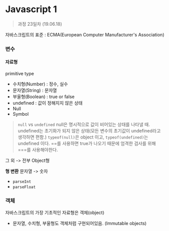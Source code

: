 Javascript 1
=========

> 과정 23일차 (19.06.18)

자바스크립트의 표준 : ECMA(European Computer Manufacturer's Association)

### 변수

#### 자료형
primitive type
- 수치형(Number) : 정수, 실수
- 문자열(String) : 문자열
- 부울형(Boolean) : true or false
- undefined : 값이 정해지지 않은 상태
- Null
- Symbol

>`null` vs `undefined`
> null은 명시적으로 값이 비어있는 상태를 나타낼 때.
> undefined는 초기화가 되지 않은 상태(모든 변수의 초기값이 undefined라고 생각하면 편함.)
> `typeof(null)`은 object 이고, `typeof(undefined)`는 undefined 이다.
> ==를 사용하면 true가 나오기 때문에 엄격한 검사를 위해 ===를 사용해야한다.

그 외 -> 전부 Object형

**형 변환**
문자열 -> 숫자
- `parseInt`
- `parseFloat`

### 객체
자바스크립트의 가장 기초적인 자료형은 객체(object)
- 문자열, 수치형, 부울형도 객체처럼 구현되어있음. (Immutable objects)
